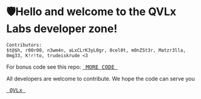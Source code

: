 # 🛡️Hello and welcome to the QVLx Labs developer zone!

    Contributors:
    $t@$h, r00r00, n3wm4n, aLxCLrK3yL0gr, 0cel0t, m0nZSt3r, Matzr3lla, 0mg33, K!r!to, trudeiskrude <3

For bonus code see this repo: [<kbd> MORE CODE </kbd>](https://github.com/STashakkori)

All developers are welcome to contribute. We hope the code can serve you

[<kbd> QVLx </kbd>](https://qvlx.com)
